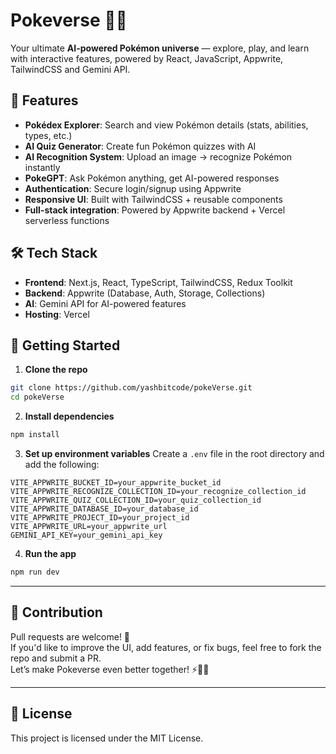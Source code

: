 # Pokeverse 🌌✨  
Your ultimate **AI-powered Pokémon universe** — explore, play, and learn with interactive features, powered by React, JavaScript, Appwrite, TailwindCSS and Gemini API.  

## 🚀 Features  
- **Pokédex Explorer**: Search and view Pokémon details (stats, abilities, types, etc.)  
- **AI Quiz Generator**: Create fun Pokémon quizzes with AI  
- **AI Recognition System**: Upload an image → recognize Pokémon instantly  
- **PokeGPT**: Ask Pokémon anything, get AI-powered responses  
- **Authentication**: Secure login/signup using Appwrite    
- **Responsive UI**: Built with TailwindCSS + reusable components  
- **Full-stack integration**: Powered by Appwrite backend + Vercel serverless functions  

## 🛠️ Tech Stack  
- **Frontend**: Next.js, React, TypeScript, TailwindCSS, Redux Toolkit  
- **Backend**: Appwrite (Database, Auth, Storage, Collections)  
- **AI**: Gemini API for AI-powered features  
- **Hosting**: Vercel  

## 🚀 Getting Started

1. **Clone the repo**
```bash
git clone https://github.com/yashbitcode/pokeVerse.git
cd pokeVerse
```

2. **Install dependencies**
```bash
npm install
```

3. **Set up environment variables**
Create a `.env` file in the root directory and add the following:  

```env
VITE_APPWRITE_BUCKET_ID=your_appwrite_bucket_id
VITE_APPWRITE_RECOGNIZE_COLLECTION_ID=your_recognize_collection_id
VITE_APPWRITE_QUIZ_COLLECTION_ID=your_quiz_collection_id
VITE_APPWRITE_DATABASE_ID=your_database_id
VITE_APPWRITE_PROJECT_ID=your_project_id
VITE_APPWRITE_URL=your_appwrite_url
GEMINI_API_KEY=your_gemini_api_key
```

4. **Run the app**
```bash
npm run dev
```

---

## 🙌 Contribution

Pull requests are welcome! 🚀  
If you'd like to improve the UI, add features, or fix bugs, feel free to fork the repo and submit a PR.  
Let’s make Pokeverse even better together! ⚡🐉✨  

---

## 📃 License

This project is licensed under the MIT License.  
